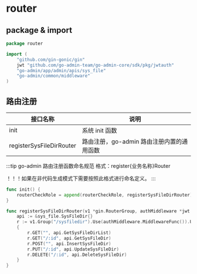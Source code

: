 # router

## package & import

```go
package router

import (
	"github.com/gin-gonic/gin"
	jwt "github.com/go-admin-team/go-admin-core/sdk/pkg/jwtauth"
	"go-admin/app/admin/apis/sys_file"
	"go-admin/common/middleware"
)
```

## 路由注册

| 接口名称                 | 说明                                      |
| ------------------------ | ----------------------------------------- |
| init                     | 系统 init 函数                            |
| registerSysFileDirRouter | 路由注册，go-admin 路由注册内置的通用函数 |

:::tip go-admin 路由注册函数命名规范
格式：register{业务名称}Router

！！！如果在非代码生成模式下需要按照此格式进行命名定义。
:::

```go
func init() {
	routerCheckRole = append(routerCheckRole, registerSysFileDirRouter)
}

func registerSysFileDirRouter(v1 *gin.RouterGroup, authMiddleware *jwt.GinJWTMiddleware) {
	api := &sys_file.SysFileDir{}
	r := v1.Group("/sysfiledir").Use(authMiddleware.MiddlewareFunc()).Use(middleware.AuthCheckRole())
	{
		r.GET("", api.GetSysFileDirList)
		r.GET("/:id", api.GetSysFileDir)
		r.POST("", api.InsertSysFileDir)
		r.PUT("/:id", api.UpdateSysFileDir)
		r.DELETE("/:id", api.DeleteSysFileDir)
	}
}
```
